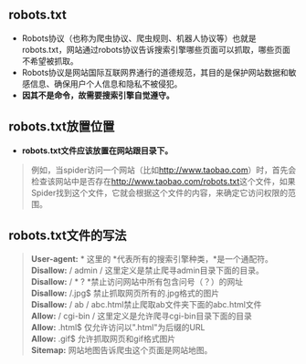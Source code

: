 ## robots.txt
+ Robots协议（也称为爬虫协议、爬虫规则、机器人协议等）也就是robots.txt，网站通过robots协议告诉搜索引擎哪些页面可以抓取，哪些页面不希望被抓取。
+ Robots协议是网站国际互联网界通行的道德规范，其目的是保护网站数据和敏感信息、确保用户个人信息和隐私不被侵犯。
+ __因其不是命令，故需要搜索引擎自觉遵守。__
## robots.txt放置位置
+ __robots.txt文件应该放置在网站跟目录下。__
> 例如，当spider访问一个网站（比如<span>http://www.taobao.com</span>）时，首先会检查该网站中是否存在<span>http://www.taobao.com/robots.txt</span>这个文件，如果Spider找到这个文件，它就会根据这个文件的内容，来确定它访问权限的范围。
## robots.txt文件的写法
> __User-agent:__ * 这里的 *代表所有的搜索引擎种类，*是一个通配符。<br>
> __Disallow:__ / admin / 这里定义是禁止爬寻admin目录下面的目录。<br>
> __Disallow:__ / * ? *禁止访问网站中所有包含问号（？）的网址<br>
> __Disallow:__ /.jpg$ 禁止抓取网页所有的.jpg格式的图片<br>
> __Disallow:__ / ab / abc.html禁止爬取ab文件夹下面的abc.html文件<br>
> __Allow:__ / cgi-bin / 这里定义是允许爬寻cgi-bin目录下面的目录<br>
> __Allow:__ .html$ 仅允许访问以".html"为后缀的URL<br>
> __Allow:__ .gif$ 允许抓取网页和gif格式图片<br>
> __Sitemap:__ 网站地图告诉爬虫这个页面是网站地图。
